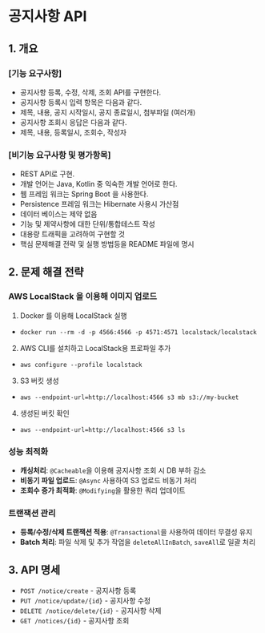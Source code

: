 # 공지사항 API

## 1. 개요
### [기능 요구사항]
- 공지사항 등록, 수정, 삭제, 조회 API를 구현한다.
- 공지사항 등록시 입력 항목은 다음과 같다.
- 제목, 내용, 공지 시작일시, 공지 종료일시, 첨부파일 (여러개)
- 공지사항 조회시 응답은 다음과 같다.
- 제목, 내용, 등록일시, 조회수, 작성자

### [비기능 요구사항 및 평가항목]
- REST API로 구현.
- 개발 언어는 Java, Kotlin 중 익숙한 개발 언어로 한다.
- 웹 프레임 워크는 Spring Boot 을 사용한다.
- Persistence 프레임 워크는 Hibernate 사용시 가산점
- 데이터 베이스는 제약 없음
- 기능 및 제약사항에 대한 단위/통합테스트 작성
- 대용량 트래픽을 고려하여 구현할 것
- 핵심 문제해결 전략 및 실행 방법등을 README 파일에 명시

## 2. 문제 해결 전략

### AWS LocalStack 을 이용해 이미지 업로드
1. Docker 를 이용해 LocalStack 실행
- `docker run --rm -d -p 4566:4566 -p 4571:4571 localstack/localstack`
2. AWS CLI를 설치하고 LocalStack용 프로파일 추가
- `aws configure --profile localstack`
3. S3 버킷 생성
- `aws --endpoint-url=http://localhost:4566 s3 mb s3://my-bucket`
4. 생성된 버킷 확인
- `aws --endpoint-url=http://localhost:4566 s3 ls`

### 성능 최적화
- **캐싱처리**: `@Cacheable`을 이용해 공지사항 조회 시 DB 부하 감소
- **비동기 파일 업로드**: `@Async` 사용하여 S3 업로드 비동기 처리
- **조회수 증가 최적화**: `@Modifying`을 활용한 쿼리 업데이트

### 트랜잭션 관리
- **등록/수정/삭제 트랜잭션 적용**: `@Transactional`을 사용하여 데이터 무결성 유지
- **Batch 처리**: 파일 삭제 및 추가 작업을 `deleteAllInBatch`, `saveAll`로 일괄 처리

## 3. API 명세
- `POST /notice/create` - 공지사항 등록
- `PUT /notice/update/{id}` - 공지사항 수정
- `DELETE /notice/delete/{id}` - 공지사항 삭제
- `GET /notices/{id}` - 공지사항 조회
